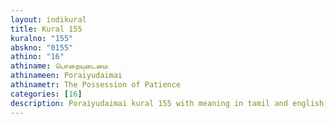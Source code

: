```yaml
---
layout: indikural
title: Kural 155
kuralno: "155"
abskno: "0155"
athino: "16"
athiname: பொறையுடைமை
athinameen: Poraiyudaimai
athinametr: The Possession of Patience
categories: [16]
description: Poraiyudaimai kural 155 with meaning in tamil and english 
---
```


